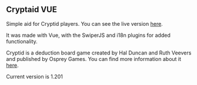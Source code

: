 ## Cryptaid VUE

Simple aid for Cryptid players. You can see the live version [here](https://cryptaid.vercel.app/).

It was made with Vue, with the SwiperJS and i18n plugins for added functionality.

Cryptid is a deduction board game created by Hal Duncan and Ruth Veevers and published by Osprey Games. You can find more information about it [here](https://boardgamegeek.com/boardgame/246784/cryptid).

Current version is 1.201